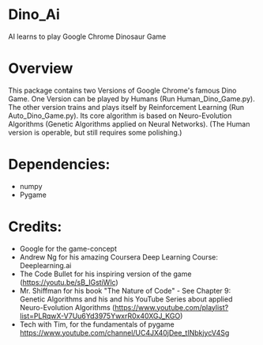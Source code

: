 # Dino_Ai
AI learns to play Google Chrome Dinosaur Game

Overview
============
This package contains two Versions of Google Chrome's famous Dino Game. One Version can be played by Humans (Run Human_Dino_Game.py). The other version trains and plays itself by Reinforcement Learning (Run Auto_Dino_Game.py). Its core algorithm is based on Neuro-Evolution Algorithms (Genetic Algorithms applied on Neural Networks).
(The Human version is operable, but still requires some polishing.)

Dependencies:
============
- numpy
- Pygame

Credits:
============
- Google for the game-concept
- Andrew Ng for his amazing Coursera Deep Learning Course: Deeplearning.ai
- The Code Bullet for his inspiring version of the game (https://youtu.be/sB_IGstiWlc)
- Mr. Shiffman for his book "The Nature of Code" - See Chapter 9: Genetic Algorithms and his and his YouTube Series about applied Neuro-Evolution Algorithms (https://www.youtube.com/playlist?list=PLRqwX-V7Uu6Yd3975YwxrR0x40XGJ_KGO)
- Tech with Tim, for the fundamentals of pygame https://www.youtube.com/channel/UC4JX40jDee_tINbkjycV4Sg
